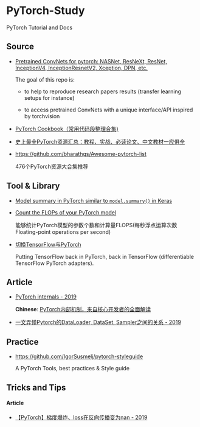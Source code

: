 # PyTorch-Study

PyTorch Tutorial and Docs


## Source

- [Pretrained ConvNets for pytorch: NASNet, ResNeXt, ResNet, InceptionV4, InceptionResnetV2, Xception, DPN, etc.](<https://github.com/Cadene/pretrained-models.pytorch>)

    The goal of this repo is:

    - to help to reproduce research papers results (transfer learning setups for instance)

    - to access pretrained ConvNets with a unique interface/API inspired by torchvision

- [PyTorch Cookbook（常用代码段整理合集)](<https://zhuanlan.zhihu.com/p/59205847?>)

- [史上最全PyTorch资源汇总：教程、实战、必读论文、中文教材一应俱全](<https://github.com/intermt/awesome-pytorch-chinese>)

- <https://github.com/bharathgs/Awesome-pytorch-list>

    476个PyTorch资源大合集推荐


## Tool & Library

- [Model summary in PyTorch similar to `model.summary()` in Keras](<https://github.com/sksq96/pytorch-summary>)

- [Count the FLOPs of your PyTorch model](https://github.com/lyken17/pytorch-opcounter)

    能够统计PyTorch模型的参数个数和计算量FLOPS(每秒浮点运算次数Floating-point operations per second)

- [切换TensorFlow与PyTorch](https://github.com/BlackHC/TfPyTh)

    Putting TensorFlow back in PyTorch, back in TensorFlow (differentiable TensorFlow PyTorch adapters).


## Article

- [PyTorch internals - 2019](http://blog.ezyang.com/2019/05/pytorch-internals/)

    **Chinese**: [PyTorch内部机制，来自核心开发者的全面解读](https://www.jiqizhixin.com/articles/2019-06-02-4)

- [一文弄懂Pytorch的DataLoader, DataSet, Sampler之间的关系 - 2019](https://zhuanlan.zhihu.com/p/76893455)


## Practice

- <https://github.com/IgorSusmelj/pytorch-styleguide>

    A PyTorch Tools, best practices & Style guide


## Tricks and Tips

#### Article

- [【PyTorch】梯度爆炸、loss在反向传播变为nan - 2019](https://zhuanlan.zhihu.com/p/79046709)
  

